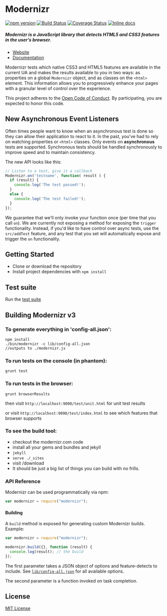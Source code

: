# Modernizr 
[![npm version](https://badge.fury.io/js/modernizr.svg)](https://badge.fury.io/js/modernizr)
[![Build Status](https://api.travis-ci.org/Modernizr/Modernizr.svg?branch=master)](https://travis-ci.org/Modernizr/Modernizr) 
[![Coverage Status](https://coveralls.io/repos/github/Modernizr/Modernizr/badge.svg?branch=master)](https://coveralls.io/github/Modernizr/Modernizr?branch=master)
[![Inline docs](https://inch-ci.org/github/Modernizr/Modernizr.svg?branch=master)](https://inch-ci.org/github/Modernizr/Modernizr)

##### Modernizr is a JavaScript library that detects HTML5 and CSS3 features in the user’s browser.

- [Website](https://modernizr.com)
- [Documentation](https://modernizr.com/docs/)

Modernizr tests which native CSS3 and HTML5 features are available in the current UA and makes the results available to you in two ways: as properties on a global `Modernizr` object, and as classes on the `<html>` element. This information allows you to progressively enhance your pages with a granular level of control over the experience.

This project adheres to the [Open Code of Conduct](https://todogroup.org/opencodeofconduct/#Modernizr/conduct@modernizr.com). By participating, you are expected to honor this code.

## New Asynchronous Event Listeners

Often times people want to know when an asynchronous test is done so they can allow their application to react to it.
In the past, you've had to rely on watching properties or `<html>` classes. Only events on **asynchronous** tests are
supported. Synchronous tests should be handled synchronously to improve speed and to maintain consistency.

The new API looks like this:

```js
// Listen to a test, give it a callback
Modernizr.on('testname', function( result ) {
  if (result) {
    console.log('The test passed!');
  }
  else {
    console.log('The test failed!');
  }
});
```

We guarantee that we'll only invoke your function once (per time that you call `on`). We are currently not exposing
a method for exposing the `trigger` functionality. Instead, if you'd like to have control over async tests, use the
`src/addTest` feature, and any test that you set will automatically expose and trigger the `on` functionality.

## Getting Started

- Clone or download the repository
- Install project dependencies with `npm install`

## Test suite

Run the [test suite](https://modernizr.github.io/Modernizr/test/)

## Building Modernizr v3

### To generate everything in 'config-all.json':

```shell
npm install
./bin/modernizr -c lib/config-all.json
//outputs to ./modernizr.js
```

### To run tests on the console (in phantom):

```shell
grunt test
```

### To run tests in the browser:

```shell
grunt browserResults
```

then visit `http://localhost:9090/test/unit.html` for unit test results

or visit `http://localhost:9090/test/index.html` to see which features that browser supports

### To see the build tool:

* checkout the modernizr.com code
* install all your gems and bundles and jekyll
* `jekyll`
* `serve ./_sites`
* visit <url>/download
* It should be just a big list of things you can build with no frills.

### API Reference

Modernizr can be used programmatically via npm:

```js
var modernizr = require("modernizr");
```

#### Building

A `build` method is exposed for generating custom Modernizr builds. Example:

```javascript
var modernizr = require("modernizr");

modernizr.build({}, function (result) {
  console.log(result); // the build
});
```

The first parameter takes a JSON object of options and feature-detects to include. See [`lib/config-all.json`](lib/config-all.json) for all available options.

The second parameter is a function invoked on task completion.

## License

[MIT License](https://opensource.org/licenses/MIT)
